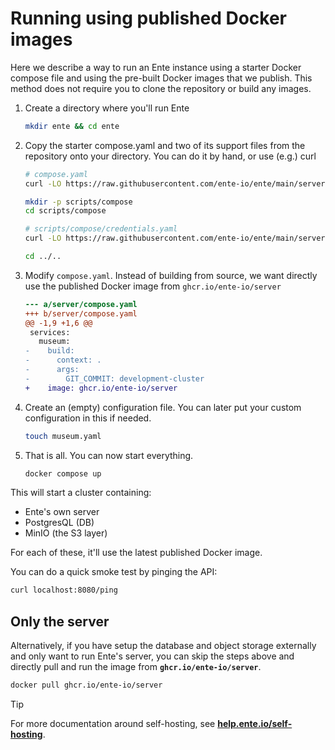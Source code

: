 # Running using published Docker images

Here we describe a way to run an Ente instance using a starter Docker compose
file and using the pre-built Docker images that we publish. This method does not
require you to clone the repository or build any images.

1. Create a directory where you'll run Ente

    ```sh
    mkdir ente && cd ente
    ```

2. Copy the starter compose.yaml and two of its support files from the
   repository onto your directory. You can do it by hand, or use (e.g.) curl

    ```sh
    # compose.yaml
    curl -LO https://raw.githubusercontent.com/ente-io/ente/main/server/compose.yaml

    mkdir -p scripts/compose
    cd scripts/compose

    # scripts/compose/credentials.yaml
    curl -LO https://raw.githubusercontent.com/ente-io/ente/main/server/scripts/compose/credentials.yaml

    cd ../..
    ```

3. Modify `compose.yaml`. Instead of building from source, we want directly use
   the published Docker image from `ghcr.io/ente-io/server`

    ```diff
    --- a/server/compose.yaml
    +++ b/server/compose.yaml
    @@ -1,9 +1,6 @@
     services:
       museum:
    -    build:
    -      context: .
    -      args:
    -        GIT_COMMIT: development-cluster
    +    image: ghcr.io/ente-io/server
    ```

4. Create an (empty) configuration file. You can later put your custom
   configuration in this if needed.

    ```sh
    touch museum.yaml
    ```

5. That is all. You can now start everything.

    ```sh
    docker compose up
    ```

This will start a cluster containing:

-   Ente's own server
-   PostgresQL (DB)
-   MinIO (the S3 layer)

For each of these, it'll use the latest published Docker image.

You can do a quick smoke test by pinging the API:

```sh
curl localhost:8080/ping
```

## Only the server

Alternatively, if you have setup the database and object storage externally and
only want to run Ente's server, you can skip the steps above and directly pull
and run the image from **`ghcr.io/ente-io/server`**.

```sh
docker pull ghcr.io/ente-io/server
```

> [!TIP]
>
> For more documentation around self-hosting, see
> **[help.ente.io/self-hosting](https://help.ente.io/self-hosting)**.
